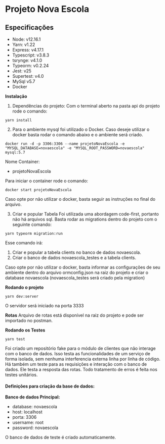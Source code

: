 # Projeto Nova Escola

## Especificações
- Node: v12.16.1
- Yarn: v1.22
- Express: v4.17.1
- Typescript: v3.8.3
- tsrynge: v4.1.0
- Typeorm: v0.2.24
- Jest: v25
- Supertest: v4.0
- MySql v5.7
- Docker

**Instalação**
1. Dependências do projeto:
  Com o terminal aberto na pasta api do projeto rode o comando:
  ```
  yarn install
  ```
2. Para o ambiente mysql foi utilizado o Docker.
  Caso deseje utilizar o docker basta rodar o comando abaixo e o ambiente será criado.
  ```
  docker run -d -p 3306:3306 --name projetoNovaEscola -e "MYSQL_DATABASE=novaescola" -e "MYSQL_ROOT_PASSWORD=novaescola" mysql:5.7
  ```
  Nome Container:
  - projetoNovaEscola
  
  Para iniciar o container rode o comando:
  ```
  docker start projetoNovaEscola
  ```
  Caso opte por não utilizar o docker, basta seguir as instruções no final do arquivo.

3. Criar e popular Tabela
  Foi utilizada uma abordagem code-first, portanto não há arquivos sql. Basta rodar as migrations dentro do projeto com o seguinte comando:
  ```
  yarn typeorm migration:run
  ```
  Esse comando irá:
  1. Criar e popular a tabela clients no banco de dados novaescola.
  2. Criar o banco de dados novaescola_testes e a tabela clients.

  Caso opte por não utilizar o docker, basta informar as configurações de seu ambiente dentro do arquivo ormconfig.json na raiz do projeto e criar o database novaescola (novaescola_testes será criado pela migration)

**Rodando o projeto**
```
yarn dev:server
```

O servidor será iniciado na porta 3333

**Rotas**
Arquivo de rotas está disponível na raiz do projeto e pode ser importado no postman.

**Rodando os Testes**
```
yarn test
```

Foi criado um repositório fake para o módulo de clientes que não interage com o banco de dados.
Isso testa as funcionalidades de um serviço de forma isolada, sem nenhuma interferencia externa linha por linha de código.
Há também um teste para as requisições e interação com o banco de dados.
Ele testa a resposta das rotas. Todo tratamento de erros é feita nos testes unitários.


#### Definições para criação da base de dados:
**Banco de dados Principal:**
  - database: novaescola
  - host: localhost
  - porta: 3306
  - username: root
  - password: novaescola
  
O banco de dados de teste é criado automaticamente.
